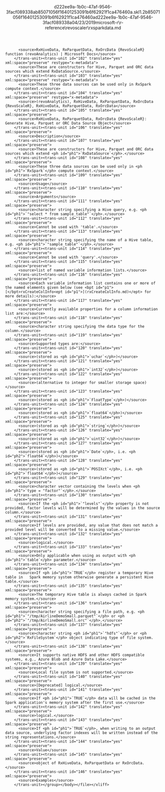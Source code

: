 <?xml version="1.0"?><xliff version="1.2" xmlns="urn:oasis:names:tc:xliff:document:1.2" xmlns:xsi="http://www.w3.org/2001/XMLSchema-instance" xsi:schemaLocation="urn:oasis:names:tc:xliff:document:1.2 xliff-core-1.2-transitional.xsd"><file datatype="xml" original="rxsparkdata.md" source-language="en-US" target-language="en-US"><header><tool tool-id="mdxliff" tool-name="mdxliff" tool-version="1.0-1931010" tool-company="Microsoft" /><xliffext:skl_file_name xmlns:xliffext="urn:microsoft:content:schema:xliffextensions">d222ee9a-1b0c-47af-9546-3facf089338ab85071056f16401253091b6f62921f1ca476460a.skl</xliffext:skl_file_name><xliffext:version xmlns:xliffext="urn:microsoft:content:schema:xliffextensions">1.2</xliffext:version><xliffext:ms.openlocfilehash xmlns:xliffext="urn:microsoft:content:schema:xliffextensions">b85071056f16401253091b6f62921f1ca476460a</xliffext:ms.openlocfilehash><xliffext:ms.sourcegitcommit xmlns:xliffext="urn:microsoft:content:schema:xliffextensions">d222ee9a-1b0c-47af-9546-3facf089338a</xliffext:ms.sourcegitcommit><xliffext:ms.lasthandoff xmlns:xliffext="urn:microsoft:content:schema:xliffextensions">04/23/2019</xliffext:ms.lasthandoff><xliffext:ms.openlocfilepath xmlns:xliffext="urn:microsoft:content:schema:xliffextensions">microsoft-r\r-reference\revoscaler\rxsparkdata.md</xliffext:ms.openlocfilepath></header><body><group id="content" extype="content"><trans-unit id="101" translate="yes" xml:space="preserve" restype="x-metadata">
          <source>RxHiveData, RxParquetData, RxOrcData {RevoScaleR} function (revoAnalytics) | Microsoft Docs</source>
        </trans-unit><trans-unit id="102" translate="yes" xml:space="preserve" restype="x-metadata">
          <source>These are constructors for Hive, Parquet and ORC data sources which extend RxDataSource.</source>
        </trans-unit><trans-unit id="103" translate="yes" xml:space="preserve" restype="x-metadata">
          <source>These three data sources can be used only in RxSpark compute context.</source>
        </trans-unit><trans-unit id="104" translate="yes" xml:space="preserve" restype="x-metadata">
          <source>(revoAnalytics), RxHiveData, RxParquetData, RxOrcData {RevoScaleR}, RxHiveData, RxParquetData, RxOrcData</source>
        </trans-unit><trans-unit id="105" translate="yes" xml:space="preserve">
          <source>RxHiveData, RxParquetData, RxOrcData {RevoScaleR}: Generate Hive, Parquet or ORC Data Source Object</source>
        </trans-unit><trans-unit id="106" translate="yes" xml:space="preserve">
          <source>Description</source>
        </trans-unit><trans-unit id="107" translate="yes" xml:space="preserve">
          <source>These are constructors for Hive, Parquet and ORC data sources which extend <ph id="ph1">`RxDataSource`</ph>.</source>
        </trans-unit><trans-unit id="108" translate="yes" xml:space="preserve">
          <source>These three data sources can be used only in <ph id="ph1">`RxSpark`</ph> compute context.</source>
        </trans-unit><trans-unit id="109" translate="yes" xml:space="preserve">
          <source>Usage</source>
        </trans-unit><trans-unit id="110" translate="yes" xml:space="preserve">
          <source>Arguments</source>
        </trans-unit><trans-unit id="111" translate="yes" xml:space="preserve">
          <source>character string specifying a Hive query, e.g. <ph id="ph1">`"select * from sample_table"`</ph>.</source>
        </trans-unit><trans-unit id="112" translate="yes" xml:space="preserve">
          <source>Cannot be used with 'table'.</source>
        </trans-unit><trans-unit id="113" translate="yes" xml:space="preserve">
          <source>character string specifying the name of a Hive table, e.g. <ph id="ph1">`"sample_table"`</ph>.</source>
        </trans-unit><trans-unit id="114" translate="yes" xml:space="preserve">
          <source>Cannot be used with 'query'.</source>
        </trans-unit><trans-unit id="115" translate="yes" xml:space="preserve">
          <source>list of named variable information lists.</source>
        </trans-unit><trans-unit id="116" translate="yes" xml:space="preserve">
          <source>Each variable information list contains one or more of the named elements given below (see <bpt id="p1">[</bpt>rxCreateColInfo<ept id="p1">](rxCreateColInfo.md)</ept> for more details):</source>
        </trans-unit><trans-unit id="117" translate="yes" xml:space="preserve">
          <source>Currently available properties for a column information list are:</source>
        </trans-unit><trans-unit id="118" translate="yes" xml:space="preserve">
          <source>character string specifying the data type for the column.</source>
        </trans-unit><trans-unit id="119" translate="yes" xml:space="preserve">
          <source>Supported types are:</source>
        </trans-unit><trans-unit id="120" translate="yes" xml:space="preserve">
          <source>(stored as <ph id="ph1">`uchar`</ph>)</source>
        </trans-unit><trans-unit id="121" translate="yes" xml:space="preserve">
          <source>(stored as <ph id="ph1">`int32`</ph>)</source>
        </trans-unit><trans-unit id="122" translate="yes" xml:space="preserve">
          <source>(alternative to integer for smaller storage space)</source>
        </trans-unit><trans-unit id="123" translate="yes" xml:space="preserve">
          <source>(stored as <ph id="ph1">`FloatType`</ph>)</source>
        </trans-unit><trans-unit id="124" translate="yes" xml:space="preserve">
          <source>(stored as <ph id="ph1">`float64`</ph>)</source>
        </trans-unit><trans-unit id="125" translate="yes" xml:space="preserve">
          <source>(stored as <ph id="ph1">`string`</ph>)</source>
        </trans-unit><trans-unit id="126" translate="yes" xml:space="preserve">
          <source>(stored as <ph id="ph1">`uint32`</ph>)</source>
        </trans-unit><trans-unit id="127" translate="yes" xml:space="preserve">
          <source>(stored as <ph id="ph1">`Date`</ph>, i.e. <ph id="ph2">`float64`</ph>)</source>
        </trans-unit><trans-unit id="128" translate="yes" xml:space="preserve">
          <source>(stored as <ph id="ph1">`POSIXct`</ph>, i.e. <ph id="ph2">`float64`</ph>)</source>
        </trans-unit><trans-unit id="129" translate="yes" xml:space="preserve">
          <source>character vector containing the levels when <ph id="ph1">`type = "factor"`</ph>.</source>
        </trans-unit><trans-unit id="130" translate="yes" xml:space="preserve">
          <source>If the <ph id="ph1">`"levels"`</ph> property is not provided, factor levels will be determined by the values in the source column.</source>
        </trans-unit><trans-unit id="131" translate="yes" xml:space="preserve">
          <source>If levels are provided, any value that does not match a provided level will be converted to a missing value.</source>
        </trans-unit><trans-unit id="132" translate="yes" xml:space="preserve">
          <source>logical.</source>
        </trans-unit><trans-unit id="133" translate="yes" xml:space="preserve">
          <source>Only applicable when using as output with <ph id="ph1">`table`</ph> parameter.</source>
        </trans-unit><trans-unit id="134" translate="yes" xml:space="preserve">
          <source>If <ph id="ph1">`TRUE`</ph> register a temporary Hive table in   Spark memory system otherwise generate a persistent Hive table.</source>
        </trans-unit><trans-unit id="135" translate="yes" xml:space="preserve">
          <source>The temporary Hive table is always cached in Spark memory system.</source>
        </trans-unit><trans-unit id="136" translate="yes" xml:space="preserve">
          <source>character string specifying a file path, e.g. <ph id="ph1">`"/tmp/AirlineDemoSmall.parquet"`</ph> or <ph id="ph2">`"/tmp/AirlineDemoSmall.orc"`</ph>.</source>
        </trans-unit><trans-unit id="137" translate="yes" xml:space="preserve">
          <source>character string <ph id="ph1">`"hdfs"`</ph> or <ph id="ph2">`RxFileSystem`</ph> object indicating type of file system.</source>
        </trans-unit><trans-unit id="138" translate="yes" xml:space="preserve">
          <source>It supports native HDFS and other HDFS compatible systems, e.g., Azure Blob and Azure Data Lake.</source>
        </trans-unit><trans-unit id="139" translate="yes" xml:space="preserve">
          <source>Local file system is not supported.</source>
        </trans-unit><trans-unit id="140" translate="yes" xml:space="preserve">
          <source>[Deprecated] logical.</source>
        </trans-unit><trans-unit id="141" translate="yes" xml:space="preserve">
          <source>If <ph id="ph1">`TRUE`</ph> data will be cached in the Spark application's memory system after the first use.</source>
        </trans-unit><trans-unit id="142" translate="yes" xml:space="preserve">
          <source>logical.</source>
        </trans-unit><trans-unit id="143" translate="yes" xml:space="preserve">
          <source>If <ph id="ph1">`TRUE`</ph>, when writing to an output data source, underlying factor indexes will be written instead of the string representations.</source>
        </trans-unit><trans-unit id="144" translate="yes" xml:space="preserve">
          <source>Value</source>
        </trans-unit><trans-unit id="145" translate="yes" xml:space="preserve">
          <source>object of RxHiveData, RxParquetData or RxOrcData.</source>
        </trans-unit><trans-unit id="146" translate="yes" xml:space="preserve">
          <source>Examples</source>
        </trans-unit></group></body></file></xliff>